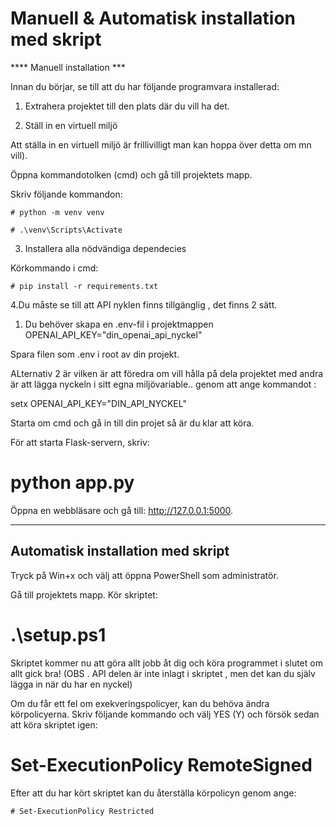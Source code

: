 # Manuell & Automatisk installation med skript

**** Manuell installation ***

Innan du börjar, se till att du har följande programvara installerad:

1. Extrahera projektet till den plats där du vill ha det.

2. Ställ in en virtuell miljö

Att ställa in en virtuell miljö är frillivilligt man kan hoppa över detta om mn vill).

Öppna kommandotolken (cmd) och gå till projektets mapp.

Skriv följande kommandon:

    # python -m venv venv

    # .\venv\Scripts\Activate

3. Installera alla nödvändiga dependecies

Körkommando i cmd:

    # pip install -r requirements.txt

4.Du måste se till att API nyklen finns tillgänglig , det finns 2 sätt. 

  1. Du behöver skapa en .env-fil i projektmappen OPENAI_API_KEY="din_openai_api_nyckel"

Spara filen som .env i root av din projekt.

ALternativ 2 är vilken är att föredra om vill hålla på dela projektet med andra är att lägga nyckeln i sitt 
egna miljövariable.. genom att ange kommandot :
 
setx OPENAI_API_KEY="DIN_API_NYCKEL"

Starta om cmd och gå in till din projet så är du klar att köra.

För att starta Flask-servern, skriv:

   # python app.py

Öppna en webbläsare och gå till: http://127.0.0.1:5000.

------------------------------------------------------------------------------------------

## Automatisk installation med skript

Tryck på Win+x och välj att öppna PowerShell som administratör.

Gå till projektets mapp.
Kör skriptet:
   # .\setup.ps1

Skriptet kommer nu att göra allt jobb åt dig och köra programmet i slutet om allt gick bra!
(OBS . API delen är inte inlagt i skriptet , men det kan du själv lägga in när du har en nyckel)

Om du får ett fel om exekveringspolicyer, kan du behöva ändra körpolicyerna.
Skriv följande kommando och välj YES (Y) och försök sedan att köra skriptet igen:

#    Set-ExecutionPolicy RemoteSigned

Efter att du har kört skriptet kan du återställa körpolicyn genom ange:

    # Set-ExecutionPolicy Restricted
